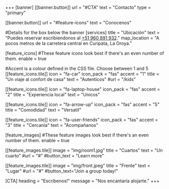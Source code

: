+++
[banner]
  [[banner.button]]
      url = "#CTA"
      text = "Contacto"
      type = "primary"

  [[banner.button]]
      url = "#feature-icons"
      text = "Conocenos"

#Details for the box below the banner
[services]
  title = "Ubicación"
  text = "Puedes reservar escribiendonos al [+51 960 891 932](https://api.whatsapp.com/send?phone=+51960891932)."
  map_location = "A pocos metros de la carretera central en Curipata, La Oroya."

[feature_icons]
  #These feature icons look best if there's an even number of them.
  enable = true

  #Accent is a colour defined in the CSS file. Choose between 1 and 5
  [[feature_icons.tile]]
    icon = "fa-car"
    icon_pack = "fas"
    accent = "1"
    title = "Un viaje al confort de casa"
    text = "Autenticos"
    #url = "/kids"

  [[feature_icons.tile]]
    icon = "fa-laptop-house"
    icon_pack = "fas"
    accent = "2"
    title = "Experiencia local"
    text = "Unicos"

  [[feature_icons.tile]]
    icon = "fa-arrow-up"
    icon_pack = "fas"
    accent = "5"
    title = "Comodidad"
    text = "Versatil"

  [[feature_icons.tile]]
    icon = "fa-user-friends"
    icon_pack = "fas"
    accent = "3"
    title = "Cercanía"
    text = "Acompañanos"

[feature_images]
#These feature images look best if there's an even number of them.
  enable = true

  [[feature_images.tile]]
    image = "img/room1.jpg"
    title = "Cuartos"
    text = "Un cuarto"
    #url = "#"
    #button_text = "Learn more"

  [[feature_images.tile]]
    image = "img/front.jpeg"
    title = "Frente"
    text = "Lugar"
    #url = "#"
    #button_text="Join a group today!"

[CTA]
  heading = "Escribenos!"
  message = "Nos encantaría alojarte."
+++
